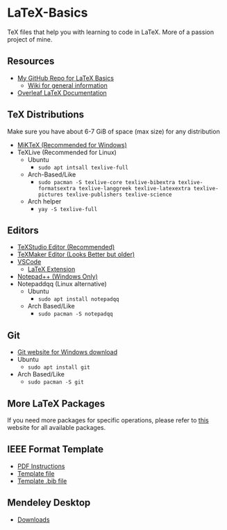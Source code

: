 # LaTeX-Basics
TeX files that help you with learning to code in LaTeX. More of a passion project of mine.

## Resources
 - [My GitHub Repo for LaTeX Basics](https://github.com/TheJollyDuck/LaTeX-Basics)
   - [Wiki for general information](https://github.com/TheJollyDuck/LaTeX-Basics/wiki)
 - [Overleaf LaTeX Documentation](https://www.overleaf.com/learn)
 
## TeX Distributions
 Make sure you have about 6-7 GiB of space (max size) for any distribution
 - [MiKTeX (Recommended for Windows)](https://miktex.org/download)
 - TeXLive (Recommended for Linux)
    - Ubuntu 
      - ```sudo apt intsall texlive-full```
    - Arch-Based/Like 
       - ```sudo pacman -S texlive-core texlive-bibextra texlive-formatsextra texlive-langgreek texlive-latexextra texlive-pictures texlive-publishers texlive-science```
    - Arch helper
      - ```yay -S texlive-full```
 
## Editors
 - [TeXStudio Editor (Recommended)](https://www.texstudio.org/)
 - [TeXMaker Editor (Looks Better but older)](https://www.xm1math.net/texmaker/log.html)
 - [VSCode](https://code.visualstudio.com/)
    - [LaTeX Extension](https://marketplace.visualstudio.com/items?itemName=James-Yu.latex-workshop)
 - [Notepad++ (Windows Only)](https://notepad-plus-plus.org/downloads/)
 - Notepaddqq (Linux alternative)
    - Ubuntu
      - ```sudo apt install notepadqq```
    - Arch Based/Like
      - ```sudo pacman -S notepadqq```

## Git
  - [Git website for Windows download](https://git-scm.com/)
  - Ubuntu
    - ```sudo apt install git```
  - Arch Based/Like
    - ```sudo pacman -S git```

## More LaTeX Packages
  If you need more packages for specific operations, please refer to [this](https://ctan.org/) website for all available packages.
  
## IEEE Format Template
  - [PDF Instructions](http://www.ctan.org/tex-archive/macros/latex/contrib/IEEEtran/IEEEtran_HOWTO.pdf)
  - [Template file](https://www.ieee.org/content/dam/ieee-org/ieee/web/org/pubs/conference-latex-template_10-17-19.zip)
  - [Template .bib file](https://www.ieee.org/content/dam/ieee-org/ieee/web/org/conferences/IEEEtranBST2.zip)

## Mendeley Desktop
  - [Downloads](https://www.mendeley.com/download-reference-manager/windows)
